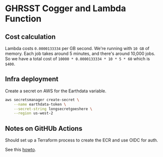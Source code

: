 # GHRSST Cogger and Lambda Function

## Cost calculation

Lambda costs `0.0000133334` per GB second. We're running with `10 GB` of memory. Each
job takes around 5 minutes, and there's around 10,000 jobs. So we have a total cost
of `10000 * 0.0000133334 * 10 * 5 * 60` which is `$400`.

## Infra deployment

Create a secret on AWS for the Earthdata variable.

```bash
aws secretsmanager create-secret \
    --name earthdata-token \
    --secret-string longsecretgoeshere \
    --region us-west-2
```

## Notes on GitHUb Actions

Should set up a Terraform process to create the ECR and use OIDC for auth.

See this [howto](https://blog.tedivm.com/guides/2021/10/github-actions-push-to-aws-ecr-without-credentials-oidc/).
